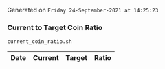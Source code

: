 Generated on `Friday 24-September-2021 at 14:25:23`

### Current to Target Coin Ratio
`current_coin_ratio.sh`

Date|Current|Target|Ratio
---|---|---|---
